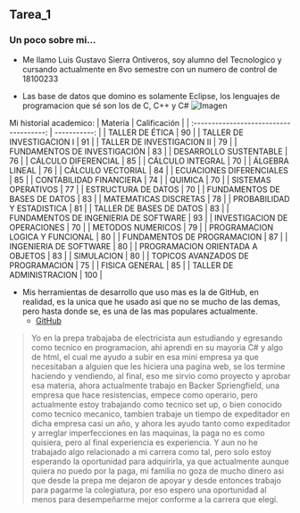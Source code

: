 ## Tarea_1
### Un poco sobre mi...
* Me llamo Luis Gustavo Sierra Ontiveros, soy alumno del Tecnologico y cursando actualmente en 8vo semestre con un numero de control de 18100233
- Las base de datos que domino es solamente Eclipse, los lenguajes de programacion que sé son los de C, C++ y C#
![Imagen](http://webmasters.astalaweb.com/images2/Logo_C.jpg)


Mi historial academico:
|                Materia                  | Calificación |
| :-------------------------------------: | -----------: |
| TALLER DE ÉTICA                         |      90      |
| TALLER DE INVESTIGACION I               |      91      |
| TALLER DE INVESTIGACION II              |      79      |
| FUNDAMENTOS DE INVESTIGACIÓN            |      83      |
| DESARROLLO SUSTENTABLE                  |      76      |
| CÁLCULO DIFERENCIAL                     |      85      |
| CÁLCULO INTEGRAL                        |      70      |
| ÁLGEBRA LINEAL                          |      76      |
| CÁLCULO VECTORIAL                       |      84      |
| ECUACIONES DIFERENCIALES                |      85      |
| CONTABILIDAD FINANCIERA                 |      74      |
| QUIMICA                                 |      70      |
| SISTEMAS OPERATIVOS                     |      77      |
| ESTRUCTURA DE DATOS                     |      70      |
| FUNDAMENTOS DE BASES DE DATOS           |      83      |
| MATEMATICAS DISCRETAS                   |      78      |
| PROBABILIDAD Y ESTADISTICA              |      81      |
| TALLER DE BASES DE DATOS                |      83      |
| FUNDAMENTOS DE INGENIERIA DE SOFTWARE   |      93      |
| INVESTIGACION DE OPERACIONES            |      70      |
| METODOS NUMERICOS                       |      79      |
| PROGRAMACION LOGICA Y FUNCIONAL         |      80      |
| FUNDAMENTOS DE PROGRAMACION             |      87      |
| INGENIERIA DE SOFTWARE                  |      80      |
| PROGRAMACION ORIENTADA A OBJETOS        |      83      |
| SIMULACION                              |      80      |
| TOPICOS AVANZADOS DE PROGRAMACION       |      75      |
| FISICA GENERAL                          |      85      |
| TALLER DE ADMINISTRACION                |      100     |
- Mis herramientas de desarrollo que uso mas es la de GitHub, en realidad, es la unica que he usado asi que no se mucho de las demas, pero hasta donde se, es una de las mas populares actualmente.
  + [GitHub](https://github.com)
>  Yo en la prepa trabajaba de electricista aun estudiando y egresando como tecnico en programacion, ahi aprendi en su mayoria C# y algo de html, el cual me ayudo a subir en esa mini empresa ya que necesitaban a alguien que les hiciera una pagina web, se los termine haciendo y vendiendo, al final, eso me sirvio como proyecto y aprobar esa materia, ahora actualmente trabajo en Backer Spriengfield, una empresa que hace resistencias, empece como operario, pero actualmente estoy trabajando como tecnico set up, o bien conocido como tecnico mecanico, tambien trabaje un tiempo de expeditador en dicha empresa casi un año, y ahora les ayudo tanto como expeditador y arreglar imperfecciones en las maquinas, la paga no es como quisiera, pero al final experiencia es experiencia. Y aun no he trabajado algo relacionado a mi carrera como tal, pero solo estoy esperando la oportunidad para adquirirla, ya que actualmente aunque quiera no puedo por la paga, mi familia no goza de mucho dinero asi que desde la prepa me dejaron de apoyar y desde entonces trabajo para pagarme la colegiatura, por eso espero una oportunidad al menos para desempeñarme mejor conforme a la carrera que elegi.
